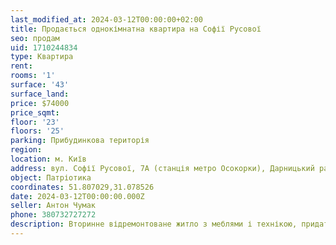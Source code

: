 ```yaml
---
last_modified_at: 2024-03-12T00:00:00+02:00
title: Продається однокімнатна квартира на Софії Русової
seo: продам
uid: 1710244834
type: Квартира
rent:
rooms: '1'
surface: '43'
surface_land:
price: $74000
price_sqmt:
floor: '23'
floors: '25'
parking: Прибудинкова територія
region:
location: м. Київ
address: вул. Софії Русової, 7А (станція метро Осокорки), Дарницький район
object: Патріотика
coordinates: 51.807029,31.078526
date: 2024-03-12T00:00:00.000Z
seller: Антон Чумак
phone: 380732727272
description: Вторинне відремонтоване житло з меблями і технікою, придатне і готове для проживання
---
```

